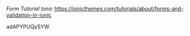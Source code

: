 
*Form Tutorial Ionic*
https://ionicthemes.com/tutorials/about/forms-and-validation-in-ionic

adAPYPUQy5YW